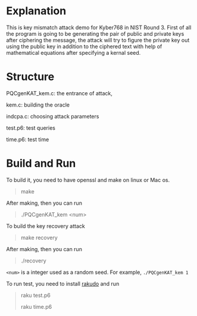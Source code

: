 # Explanation

This is key mismatch attack demo for Kyber768 in NIST Round 3.
First of all the program is going to be generating the pair of public and private keys
after ciphering the message, the attack will try to figure the private key out using 
the public key in addition to the ciphered text with help of mathematical equations 
after specifying a kernal seed.

# Structure

PQCgenKAT_kem.c: the entrance of attack, 

kem.c:  building the oracle 

indcpa.c: choosing attack parameters

test.p6: test queries  

time.p6: test  time

# Build and Run

To build it, you need to have openssl  and make on linux or Mac os.

> make

After making, then you can run 

>  ./PQCgenKAT_kem \<num\>



To build the key recovery attack

> make recovery

After making, then you can run 

> ./recovery



`<num>` is a integer used as a random seed. For example, `./PQCgenKAT_kem 1`

To run test, you need to install [rakudo](https://rakudo.org/) and run

> raku test.p6
>
> raku time.p6
>
> 
